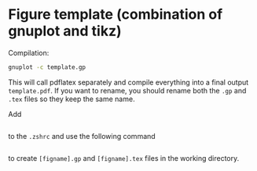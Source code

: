 # Figure template (combination of gnuplot and tikz)

Compilation:

```sh
gnuplot -c template.gp
```

This will call pdflatex separately and compile everything into a final output `template.pdf`.
If you want to rename, you should rename both the `.gp` and `.tex` files so they keep the same name.


Add 


```alias mkfig="sh /../figure-template/mkfig.sh
``` 

to the `.zshrc` and use the following command 


```mkfig figname
``` 

to create `[figname].gp` and `[figname].tex` files in the working directory.  

